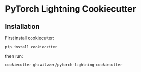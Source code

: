 # PyTorch Lightning Cookiecutter

## Installation

First install cookiecutter:

```bash
pip install cookiecutter
```

then run:

```bash
cookiecutter gh:wilswer/pytorch-lightning-cookiecutter
```
